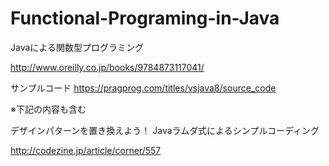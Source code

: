 # Functional-Programing-in-Java
Javaによる関数型プログラミング

http://www.oreilly.co.jp/books/9784873117041/

サンプルコード
https://pragprog.com/titles/vsjava8/source_code

※下記の内容も含む

デザインパターンを置き換えよう！ Javaラムダ式によるシンプルコーディング

http://codezine.jp/article/corner/557
